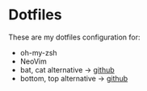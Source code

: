 # Dotfiles
These are my dotfiles configuration for:
- oh-my-zsh
- NeoVim
- bat, cat alternative -> [github](https://github.com/sharkdp/bat)
- bottom, top alternative -> [github](https://github.com/clementtsang/bottom)
